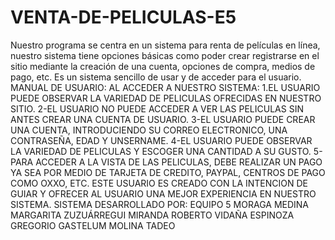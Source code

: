 # VENTA-DE-PELICULAS-E5
Nuestro programa se centra en un sistema para renta de películas en línea, nuestro sistema tiene opciones básicas como poder crear registrarse en el sitio mediante la creación de una cuenta, opciones de compra, medios de pago, etc. Es un sistema sencillo de usar y de acceder para el usuario.  MANUAL DE USUARIO: AL ACCEDER A NUESTRO SISTEMA: 1.EL USUARIO PUEDE OBSERVAR LA VARIEDAD DE PELICULAS OFRECIDAS EN NUESTRO SITIO. 2-EL USUARIO NO PUEDE ACCEDER A VER LAS PELICULAS SIN ANTES CREAR UNA CUENTA DE USUARIO. 3-EL USUARIO PUEDE CREAR UNA CUENTA, INTRODUCIENDO SU CORREO ELECTRONICO, UNA CONTRASEÑA, EDAD Y UNSERNAME. 4-EL USUARIO PUEDE OBSERVAR LA VARIEDAD DE PELICULAS Y ESCOGER UNA CANTIDAD A SU GUSTO. 5-PARA ACCEDER A LA VISTA DE LAS PELICULAS, DEBE REALIZAR UN PAGO YA SEA POR MEDIO DE TARJETA DE CREDITO, PAYPAL, CENTROS DE PAGO COMO OXXO, ETC.  ESTE USUARIO ES CREADO CON LA INTENCION DE GUIAR Y OFRECER AL USUARIO UNA MEJOR EXPERIENCIA EN NUESTRO SISTEMA.  SISTEMA DESARROLLADO POR: EQUIPO 5 MORAGA MEDINA MARGARITA ZUZUÁRREGUI MIRANDA ROBERTO VIDAÑA ESPINOZA GREGORIO GASTELUM MOLINA TADEO
